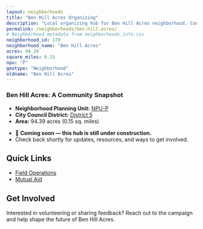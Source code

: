```yaml
---
layout: neighborhoods
title: "Ben Hill Acres Organizing"
description: "Local organizing hub for Ben Hill Acres neighborhood. Connect with field operations, mutual aid, and community organizing efforts."
permalink: /neighborhoods/ben-hill-acres/
# Neighborhood metadata from neighborhoods_info.csv
neighborhood_id: 170
neighborhood_name: "Ben Hill Acres"
acres: 94.39
square_miles: 0.15
npu: "P"
geotype: "Neighborhood"
oldname: "Ben Hill Acres"
---
```


### **Ben Hill Acres: A Community Snapshot**

  * **Neighborhood Planning Unit:** [NPU-P](https://www.atlantaga.gov/government/departments/city-planning/neighborhood-planning-units/neighborhood-and-npu-contacts)
  * **City Council District:** [District 5](https://citycouncil.atlantaga.gov/council-members)
  * **Area:** 94.39 acres (0.15 sq. miles)

- 🚧 **Coming soon — this hub is still under construction.**
- Check back shortly for updates, resources, and ways to get involved.

## Quick Links

- [Field Operations](./field-ops/)
- [Mutual Aid](./mutual-aid/)

## Get Involved

Interested in volunteering or sharing feedback? Reach out to the campaign and help shape the future of Ben Hill Acres.

